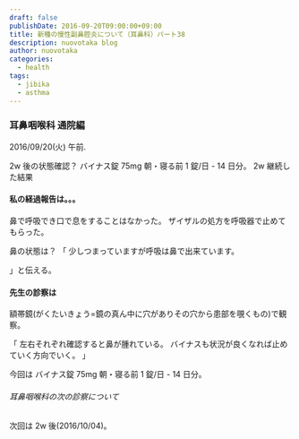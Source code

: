 ```yaml
---
draft: false
publishDate: 2016-09-20T09:00:00+09:00
title: 新種の慢性副鼻腔炎について（耳鼻科）パート38
description: nuovotaka blog
author: nuovotaka
categories:
  - health
tags:
  - jibika
  - asthma
---
```


### 耳鼻咽喉科 通院編

2016/09/20(火) 午前.

2w 後の状態確認？
バイナス錠 75mg 朝・寝る前 1 錠/日 - 14 日分。
2w 継続した結果

#### 私の経過報告は。。。

鼻で呼吸でき口で息をすることはなかった。
ザイザルの処方を呼吸器で止めてもらった。

鼻の状態は？
「
少しつまっていますが呼吸は鼻で出来ています。

」と伝える。

#### 先生の診察は

額帯鏡(がくたいきょう=鏡の真ん中に穴がありその穴から患部を覗くもの)で観察。

「
左右それぞれ確認すると鼻が腫れている。
バイナスも状況が良くなれば止めていく方向でいく。
」

今回は
バイナス錠 75mg 朝・寝る前 1 錠/日 - 14 日分。

###### 耳鼻咽喉科の次の診察について

次回は 2w 後(2016/10/04)。
